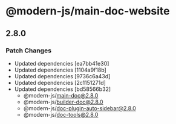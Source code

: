 # @modern-js/main-doc-website

## 2.8.0

### Patch Changes

- Updated dependencies [ea7bb41e30]
- Updated dependencies [1104a9f18b]
- Updated dependencies [9736c6a43d]
- Updated dependencies [2c1151271d]
- Updated dependencies [bd58566b32]
  - @modern-js/main-doc@2.8.0
  - @modern-js/builder-doc@2.8.0
  - @modern-js/doc-plugin-auto-sidebar@2.8.0
  - @modern-js/doc-tools@2.8.0
